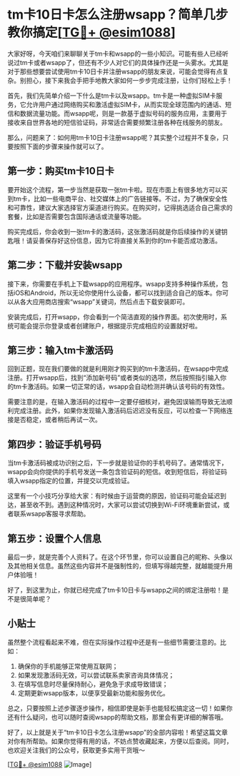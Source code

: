# tm卡10日卡怎么注册wsapp？简单几步教你搞定[[TG💪+ @esim1088](https://t.me/s/esim1088)]

大家好呀，今天咱们来聊聊关于tm卡和wsapp的一些小知识。可能有些人已经听说过tm卡或者wsapp了，但还有不少人对它们的具体操作还是一头雾水。尤其是对于那些想要尝试使用tm卡10日卡并注册wsapp的朋友来说，可能会觉得有点复杂。别担心，接下来我会手把手地教大家如何一步步完成注册，让你们轻松上手！

首先，我们先简单介绍一下什么是tm卡以及wsapp。tm卡是一种虚拟SIM卡服务，它允许用户通过网络购买和激活虚拟SIM卡，从而实现全球范围内的通话、短信和数据流量功能。而wsapp呢，则是一款基于虚拟号码的服务应用，主要用于接收来自世界各地的短信验证码，非常适合需要频繁注册各种在线服务的朋友。

那么，问题来了：如何用tm卡10日卡注册wsapp呢？其实整个过程并不复杂，只要按照下面的步骤来操作就可以了。

## 第一步：购买tm卡10日卡

要开始这个流程，第一步当然是获取一张tm卡啦。现在市面上有很多地方可以买到tm卡，比如一些电商平台、社交媒体上的广告链接等。不过，为了确保安全性和可靠性，建议大家选择官方渠道进行购买。在购买时，记得挑选适合自己需求的套餐，比如是否需要包含国际通话或流量等功能。

购买完成后，你会收到一张tm卡的激活码，这张激活码就是你后续操作的关键钥匙哦！请妥善保存好这份信息，因为它将直接关系到你的tm卡能否成功激活。

## 第二步：下载并安装wsapp

接下来，你需要在手机上下载wsapp的应用程序。wsapp支持多种操作系统，包括iOS和Android，所以无论你使用什么设备，都可以找到适合自己的版本。你可以从各大应用商店搜索“wsapp”关键词，然后点击下载安装即可。

安装完成后，打开wsapp，你会看到一个简洁直观的操作界面。初次使用时，系统可能会提示你登录或者创建账户，根据提示完成相应的设置就好啦。

## 第三步：输入tm卡激活码

回到正题，现在我们要做的就是利用刚才购买到的tm卡激活码，在wsapp中完成注册。打开wsapp后，找到“添加新号码”或者类似的选项，然后按照指引输入你的tm卡激活码。如果一切正常的话，wsapp会自动检测并确认该号码的有效性。

需要注意的是，在输入激活码的过程中一定要仔细核对，避免因误输而导致无法顺利完成注册。此外，如果你发现输入激活码后迟迟没有反应，可以检查一下网络连接是否稳定，或者稍后再试一次。

## 第四步：验证手机号码

当tm卡激活码被成功识别之后，下一步就是验证你的手机号码了。通常情况下，wsapp会向你提供的手机号发送一条包含验证码的短信。收到短信后，将验证码填入wsapp指定的位置，并提交以完成验证。

这里有一个小技巧分享给大家：有时候由于运营商的原因，验证码可能会延迟到达，甚至收不到。遇到这种情况时，大家可以尝试切换到Wi-Fi环境重新尝试，或者联系wsapp客服寻求帮助。

## 第五步：设置个人信息

最后一步，就是完善个人资料了。在这个环节里，你可以设置自己的昵称、头像以及其他相关信息。虽然这些内容并不是强制性的，但填写得越完整，就越能提升用户体验哦！

好了，到这里为止，你就已经完成了tm卡10日卡与wsapp之间的绑定注册啦！是不是很简单呢？

## 小贴士

虽然整个流程看起来不难，但在实际操作过程中还是有一些细节需要注意的。比如：

1. 确保你的手机能够正常使用互联网；
2. 如果发现激活码无效，可以尝试联系卖家咨询具体情况；
3. 在填写信息时尽量保持耐心，避免急于求成导致错误；
4. 定期更新wsapp版本，以便享受最新功能和服务优化。

总之，只要按照上述步骤逐步操作，相信即使是新手也能轻松搞定这一切！如果你还有什么疑问，也可以随时查阅wsapp的帮助文档，那里会有更详细的解答哦。

好了，以上就是关于“tm卡10日卡怎么注册wsapp”的全部内容啦！希望这篇文章对你有所帮助。如果你觉得有用的话，不妨点赞收藏起来，方便以后查阅。同时，也欢迎关注我们的公众号，获取更多实用干货哦～

[[TG💪+ @esim1088](https://t.me/s/esim1088) ![Image](https://i.postimg.cc/4NQfJmqS/Snipaste-2025-05-13-00-14-12.png)]